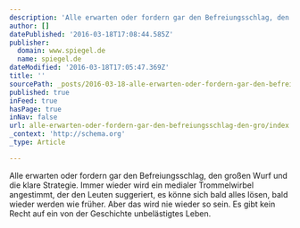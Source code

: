 ```yaml
---
description: 'Alle erwarten oder fordern gar den Befreiungsschlag, den großen Wurf und die klare Strategie. Immer wieder wird ein medialer Trommelwirbel angestimmt, der den L'
author: []
datePublished: '2016-03-18T17:08:44.585Z'
publisher:
  domain: www.spiegel.de
  name: spiegel.de
dateModified: '2016-03-18T17:05:47.369Z'
title: ''
sourcePath: _posts/2016-03-18-alle-erwarten-oder-fordern-gar-den-befreiungsschlag-den-gro.md
published: true
inFeed: true
hasPage: true
inNav: false
url: alle-erwarten-oder-fordern-gar-den-befreiungsschlag-den-gro/index.html
_context: 'http://schema.org'
_type: Article

---
```

Alle erwarten oder fordern gar den Befreiungsschlag, den großen Wurf und die klare Strategie. Immer wieder wird ein medialer Trommelwirbel angestimmt, der den Leuten suggeriert, es könne sich bald alles lösen, bald wieder werden wie früher. Aber das wird nie wieder so sein. Es gibt kein Recht auf ein von der Geschichte unbelästigtes Leben.